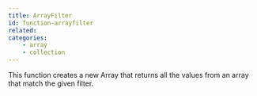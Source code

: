 ```yaml
---
title: ArrayFilter
id: function-arrayfilter
related:
categories:
    - array
    - collection
---
```


This function creates a new Array that returns all the values from an array that match the given filter.